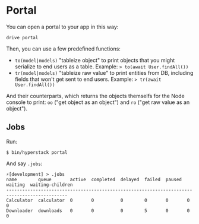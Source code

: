 # Portal

You can open a portal to your app in this way:


```
drive portal
```

Then, you can use a few predefined functions:

* `to(model|models)` "tableize object" to print objects that you might serialize to end users as a table. Example: `> to(await User.findAll())`
* `tr(model|models)` "tableize raw value" to print entities from DB, including fields that won't get sent to end users. Example: `> tr(await User.findAll())`


And their counterparts, which returns the objects themselfs for the Node console to print: `oo` ("get object as an object") and `ro` ("get raw value as an object").

## Jobs


Run:

```
$ bin/hyperstack portal
```

And say `.jobs`:

```
⚡[development] > .jobs
name        queue       active  completed  delayed  failed  paused  waiting  waiting-children
---------------------------------------------------------------------------------------------
Calculator  calculator  0       0          0        0       0       0        0
Downloader  downloads   0       0          0        5       0       0        0
```

